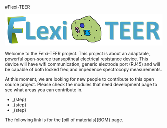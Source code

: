 #Flexi-TEER

![](images/logo.png)


Welcome to the Felxi-TEER project. This project is about an adaptable, powerful open-source transepitheal electrical resistance device. This device will have wifi communication, generic electrode port (RJ45) and will be capable of both locked freq and impedence spectrocopy measurements.

At this moment, we are looking for new people to contribute to this open source project. Please check the modules that need development page to see what areas you can contribute in. 



* [.](docs/theory.md){step}
* [.](docs/assembly_instructions.md){step}
* [.](docs/needed_modules.md){step}

 The following link is for the [bill of materials]{BOM} page.